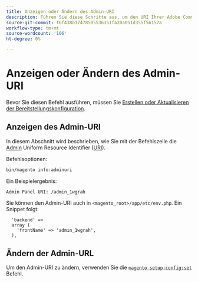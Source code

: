 ```yaml
---
title: Anzeigen oder Ändern des Admin-URI
description: Führen Sie diese Schritte aus, um den URI Ihrer Adobe Commerce- oder Magento Open Source Admin-Anwendung anzuzeigen und zu ändern.
source-git-commit: f6f438b17478505536351fa20a051d355f5b157a
workflow-type: tm+mt
source-wordcount: '106'
ht-degree: 0%

---
```



# Anzeigen oder Ändern des Admin-URI

Bevor Sie diesen Befehl ausführen, müssen Sie [Erstellen oder Aktualisieren der Bereitstellungskonfiguration](deployment.md).

## Anzeigen des Admin-URI

In diesem Abschnitt wird beschrieben, wie Sie mit der Befehlszeile die [Admin](https://glossary.magento.com/admin) Uniform Resource Identifier ([URI](https://www.w3.org/Protocols/rfc2616/rfc2616-sec3.html#sec3.2)).

Befehlsoptionen:

```bash
bin/magento info:adminuri
```

Ein Beispielergebnis:

```terminal
Admin Panel URI: /admin_1wgrah
```

Sie können den Admin-URI auch in `<magento_root>/app/etc/env.php`. Ein Snippet folgt:

```php?start_inline=1
  'backend' =>
  array (
    'frontName' => 'admin_1wgrah',
  ),
```

## Ändern der Admin-URL

Um den Admin-URI zu ändern, verwenden Sie die [`magento setup:config:set`](deployment.md) Befehl.
